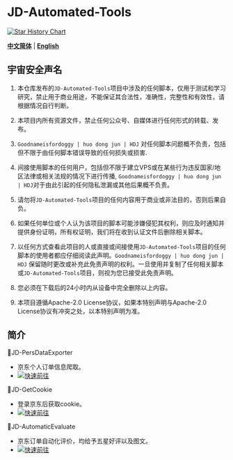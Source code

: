 # JD-Automated-Tools

[![Star History Chart](https://api.star-history.com/svg?repos=Goodnameisfordoggy/JD-AutomatedTools&type=Date)](https://www.star-history.com/#Goodnameisfordoggy/JD-AutomatedTools&Date)

[**中文简体**](./README.md) | [**English**](./README.en.md)

## 宇宙安全声名
1. 本仓库发布的`JD-Automated-Tools`项目中涉及的任何脚本，仅用于测试和学习研究，禁止用于商业用途，不能保证其合法性，准确性，完整性和有效性，请根据情况自行判断。

2. 本项目内所有资源文件，禁止任何公众号、自媒体进行任何形式的转载、发布。

3. `Goodnameisfordoggy | huo dong jun | HDJ` 对任何脚本问题概不负责，包括但不限于由任何脚本错误导致的任何损失或损害.

4. 间接使用脚本的任何用户，包括但不限于建立VPS或在某些行为违反国家/地区法律或相关法规的情况下进行传播, `Goodnameisfordoggy | huo dong jun | HDJ`对于由此引起的任何隐私泄漏或其他后果概不负责。

5. 请勿将`JD-Automated-Tools`项目的任何内容用于商业或非法目的，否则后果自负。

6. 如果任何单位或个人认为该项目的脚本可能涉嫌侵犯其权利，则应及时通知并提供身份证明，所有权证明，我们将在收到认证文件后删除相关脚本。

7. 以任何方式查看此项目的人或直接或间接使用`JD-Automated-Tools`项目的任何脚本的使用者都应仔细阅读此声明。`Goodnameisfordoggy | huo dong jun | HDJ` 保留随时更改或补充此免责声明的权利。一旦使用并复制了任何相关脚本或`JD-Automated-Tools`项目，则视为您已接受此免责声明。

8. 您必须在下载后的24小时内从设备中完全删除以上内容。

9. 本项目遵循Apache-2.0 License协议，如果本特别声明与Apache-2.0 License协议有冲突之处，以本特别声明为准。

## 简介
👏JD-PersDataExporter
- 京东个人订单信息爬取。
- [![快速前往](https://img.shields.io/badge/前往-JDPersDataExporter-gree)](JD-PersDataExporter)

👏JD-GetCookie
- 登录京东后获取cookie。
- [![快速前往](https://img.shields.io/badge/前往-JDGetCookie-yellow)](JD-GetCookie)

👏JD-AutomaticEvaluate
- 京东订单自动化评价，均给予五星好评以及图文。
- [![快速前往](https://img.shields.io/badge/前往-JDAutomaticEvaluate-red)](JD-AutomaticEvaluate)
